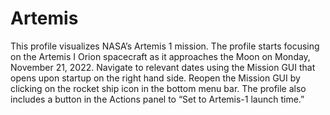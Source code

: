 # Artemis
This profile visualizes NASA’s Artemis 1 mission. The profile starts focusing on the Artemis I Orion spacecraft as it approaches the Moon on Monday, November 21, 2022. Navigate to relevant dates using the Mission GUI that opens upon startup on the right hand side. Reopen the Mission GUI by clicking on the rocket ship icon in the bottom menu bar. The profile also includes a button in the Actions panel to “Set to Artemis-1 launch time.”
